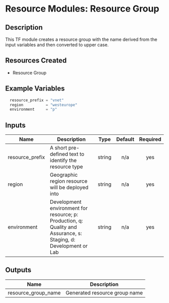 # **Resource Modules: Resource Group**

## Description

This TF module creates a resource group with the name derived from the input variables and then converted to upper case.

## Resources Created

- Resource Group

## Example Variables
```javascript
  resource_prefix = "vnet"
  region          = "westeurope"
  environment     = "p"
```

## Inputs

| Name | Description | Type | Default | Required |
|------|-------------|:----:|:-----:|:-----:|
| resource\_prefix | A short pre-defined text to identify the resource type | string | n/a | yes |
| region | Geographic region resource will be deployed into | string | n/a | yes |
| environment | Development environment for resource; p: Production, q: Quality and Assurance, s: Staging, d: Development or Lab | string | n/a | yes |

## Outputs

| Name | Description |
|------|-------------|
| resource\_group\_name | Generated resource group name |

